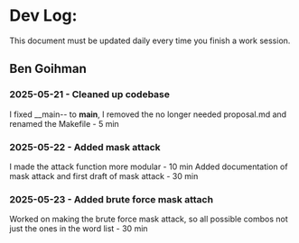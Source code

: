 # Dev Log:

This document must be updated daily every time you finish a work session.

## Ben Goihman

### 2025-05-21 - Cleaned up codebase
I fixed __main-- to __main__, I removed the no longer needed proposal.md and renamed the Makefile - 5 min
### 2025-05-22 - Added mask attack
I made the attack function more modular - 10 min
Added documentation of mask attack and first draft of mask attack - 30 min
### 2025-05-23 - Added brute force mask attach
Worked on making the brute force mask attack, so all possible combos not just the ones in the word list - 30 min